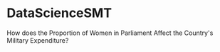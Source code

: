 # DataScienceSMT
How does the Proportion of Women in Parliament Affect the Country's Military Expenditure?
